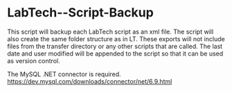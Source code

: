 # LabTech--Script-Backup
This script will backup each LabTech script as an xml file. The script will also create the same folder structure as in LT. These exports will not include files from the transfer directory or any other scripts that are called.
The last date and user modified will be appended to the script so that it can be used as version control.

The MySQL .NET connector is required.
https://dev.mysql.com/downloads/connector/net/6.9.html

